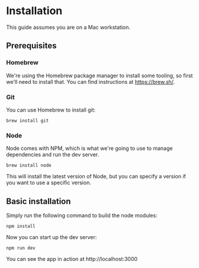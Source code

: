 # Installation

This guide assumes you are on a Mac workstation.

## Prerequisites

### Homebrew

We're using the Homebrew package manager to install some tooling, so first we'll need to install that. You can find instructions at https://brew.sh/.

### Git

You can use Homebrew to install git:

	brew install git

### Node

Node comes with NPM, which is what we're going to use to manage dependencies and run the dev server.

	brew install node

This will install the latest version of Node, but you can specify a version if you want to use a specific version.

## Basic installation

Simply run the following command to build the node modules:

	npm install

Now you can start up the dev server:

	npm run dev

You can see the app in action at http://localhost:3000